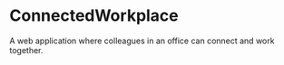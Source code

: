 # ConnectedWorkplace
A web application where colleagues in an office can connect and work together.
